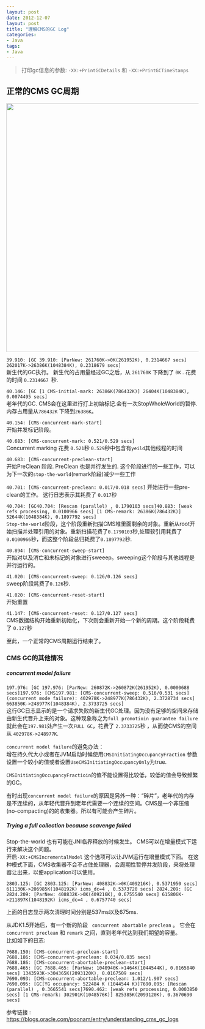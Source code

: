 ```yaml
---
layout: post
date: 2012-12-07
layout: post
title: "理解CMS的GC Log"
categories:
- Java
tags:
- Java
---
```


>打印gc信息的参数: 
>` -XX:+PrintGCDetails ` 和 ` -XX:+PrintGCTimeStamps `      

## 正常的CMS GC周期

<img src="http://i01.lw.aliimg.com/3l/up/up3l_212a11e7_677_501.jpg" width="650px"/>
 
`39.910: [GC 39.910: [ParNew: 261760K->0K(261952K), 0.2314667 secs] 262017K->26386K(1048384K), 0.2318679 secs]`   
 新生代的GC执行。 新生代的占用量经过GC之后，从 `261760K` 下降到了 `0K` . 花费的时间 `0.2314667 `秒.  
  
`40.146: [GC [1 CMS-initial-mark: 26386K(786432K)] 26404K(1048384K), 0.0074495 secs]`  
 老年代的GC. CMS会在这里进行打上初始标记.会有一次StopWholeWorld的暂停. 内存占用量从`786432K` 下降到`26386K`。
  
`40.154: [CMS-concurrent-mark-start]`  
开始并发标记阶段。    

`40.683: [CMS-concurrent-mark: 0.521/0.529 secs]`  
Concurrent marking 花费 `0.521`秒  `0.529`秒中包含有`yeild`其他线程的时间  

`40.683: [CMS-concurrent-preclean-start]`  
开始PreClean 阶段. PreClean 也是并行发生的. 这个阶段进行的一些工作，可以为下一次的`stop-the-world`(remark阶段)减少一些工作  

`40.701: [CMS-concurrent-preclean: 0.017/0.018 secs]`
开始进行一些pre-clean的工作。 这行日志表示其耗费了 `0.017`秒  

`40.704: [GC40.704: [Rescan (parallel) , 0.1790103 secs]40.883: [weak refs processing, 0.0100966 secs] [1 CMS-remark: 26386K(786432K)] 52644K(1048384K), 0.1897792 secs]`  
`Stop-the-world`阶段，这个阶段重新扫描CMS堆里面剩余的对象。重新从root开始扫描并处理引用的对象。重新扫描花费了`0.1790103`秒,处理软引用耗费了`0.0100966`秒，而这整个阶段总归耗费了`0.1897792`秒.  

`40.894: [CMS-concurrent-sweep-start]`  
开始对以及消亡和未标记的对象进行sweeep。sweeping这个阶段与其他线程是并行运行的。  

`41.020: [CMS-concurrent-sweep: 0.126/0.126 secs]`  
sweep阶段耗费了`0.126`秒.  
  
`41.020: [CMS-concurrent-reset-start]`  
开始重置  

`41.147: [CMS-concurrent-reset: 0.127/0.127 secs]`  
CMS数据结构开始重新初始化，下次则会重新开始一个新的周期。这个阶段耗费了 `0.127`秒    

至此，一个正常的CMS周期运行结束了。

### CMS GC的其他情况

##### concurrent model failure
`197.976: [GC 197.976: [ParNew: 260872K->260872K(261952K), 0.0000688 secs]197.976: [CMS197.981: [CMS-concurrent-sweep: 0.516/0.531 secs]
(concurrent mode failure): 402978K->248977K(786432K), 2.3728734 secs] 663850K->248977K(1048384K), 2.3733725 secs]`  
这行GC日志显示的是一个请求失败的新生代GC处理。因为没有足够的空间来存储由新生代晋升上来的对象。这种现象称之为`full promotioin guarantee failure` 就此会在`197.981`处产生一次`FULL GC`，花费了 `2.3733725`秒 ，从而使CMS的空间从 `402978K->248977K`.  

`concurrent model failure`的避免办法：  
增在持久代大小或者在JVM启动时候使用`CMSInitiatingOccupancyFraction` 参数设置一个较小的值或者设置`UseCMSInitiatingOccupancyOnly`为true.  

`CMSInitiatingOccupancyFractioin`的值不能设置得比较低，较低的值会导致频繁的GC。  

有时出现`concurrent model failure`的原因是另外一种：“碎片”，老年代的内存是不连续的，从年轻代晋升到老年代需要一个连续的空间。CMS是一个非压缩(no-compacting)的的收集器。所以有可能会产生碎片。  


##### Trying a full collection because scavenge failed
Stop-the-world 也有可能在JNI临界释放的时候发生。 CMS可以在增量模式下运行来解决这个问题。  
开启`-XX:+CMSIncrementalModel` 这个选项可以让JVM运行在增量模式下面。 在这种模式下面，CMS收集器不会不占住处理器，会周期性暂停并发阶段，来将处理器让出来，以便application可以使用。

`2803.125: [GC 2803.125: [ParNew: 408832K->0K(409216K), 0.5371950 secs] 611130K->206985K(1048192K) icms_dc=4 , 0.5373720 secs]
2824.209: [GC 2824.209: [ParNew: 408832K->0K(409216K), 0.6755540 secs] 615806K->211897K(1048192K) icms_dc=4 , 0.6757740 secs]`  

上面的日志显示两次清理时间分别是537ms以及675ms.  

从JDK1.5开始后，有一个新的阶段 ` concurrent abortable preclean` 。 它会在 `concurrent preclean` 和 `remark` 之间，直到老年代达到我们期望的容量。  
比如如下的日志:  

```
7688.150: [CMS-concurrent-preclean-start]
7688.186: [CMS-concurrent-preclean: 0.034/0.035 secs]
7688.186: [CMS-concurrent-abortable-preclean-start]
7688.465: [GC 7688.465: [ParNew: 1040940K->1464K(1044544K), 0.0165840 secs] 1343593K->304365K(2093120K), 0.0167509 secs]
7690.093: [CMS-concurrent-abortable-preclean: 1.012/1.907 secs]
7690.095: [GC[YG occupancy: 522484 K (1044544 K)]7690.095: [Rescan (parallel) , 0.3665541 secs]7690.462: [weak refs processing, 0.0003850 secs] [1 CMS-remark: 302901K(1048576K)] 825385K(2093120K), 0.3670690 secs]
```  


参考链接 :  
<https://blogs.oracle.com/poonam/entry/understanding_cms_gc_logs>